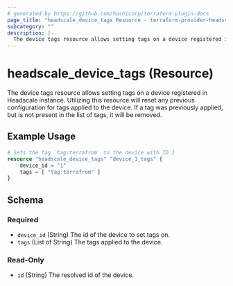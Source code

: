 ```yaml
---
# generated by https://github.com/hashicorp/terraform-plugin-docs
page_title: "headscale_device_tags Resource - terraform-provider-headscale"
subcategory: ""
description: |-
  The device tags resource allows setting tags on a device registered in Headscale instance. Utilizing this resource will reset any previous configuration for tags applied to the device. If a tag was previously applied, but is not present in the list of tags, it will be removed.
---
```


# headscale_device_tags (Resource)

The device tags resource allows setting tags on a device registered in Headscale instance. Utilizing this resource will reset any previous configuration for tags applied to the device. If a tag was previously applied, but is not present in the list of tags, it will be removed.

## Example Usage

```terraform
# Sets the tag `tag:terrafrom` to the device with ID 1
resource "headscale_device_tags" "device_1_tags" {
    device_id = "1"
    tags = [ "tag:terrafrom" ]
}
```

<!-- schema generated by tfplugindocs -->
## Schema

### Required

- `device_id` (String) The id of the device to set tags on.
- `tags` (List of String) The tags applied to the device.

### Read-Only

- `id` (String) The resolved id of the device.


